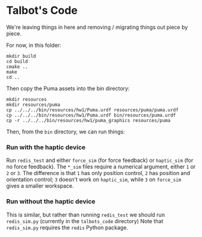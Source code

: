 # Talbot's Code
We're leaving things in here and removing / migrating things out piece by piece.

For now, in this folder:

```
mkdir build
cd build
cmake ..
make
cd ..
```

Then copy the Puma assets into the bin directory:
```
mkdir resources
mkdir resources/puma
cp ../../../bin/resources/hw1/Puma.urdf resources/puma/puma.urdf
cp ../../../bin/resources/hw1/Puma.urdf bin/resources/puma.urdf
cp -r ../../../bin/resources/hw1/puma_graphics resources/puma
```

Then, from the `bin` directory, we can run things:

### Run with the haptic device

Run `redis_test` and either `force_sim` (for force feedback) or `haptic_sim` (for no force feedback).
The `*_sim` files require a numerical argument, either `1` or `2` or `3`. The difference is that `1` has only position control, `2` has position and orientation control; `3` doesn't work on `haptic_sim`, while `3` on `force_sim` gives a smaller workspace.

### Run without the haptic device

This is similar, but rather than running `redis_test` we should run `redis_sim.py` (currently in the `talbots_code` directory)
Note that `redis_sim.py` requires the `redis` Python package.

